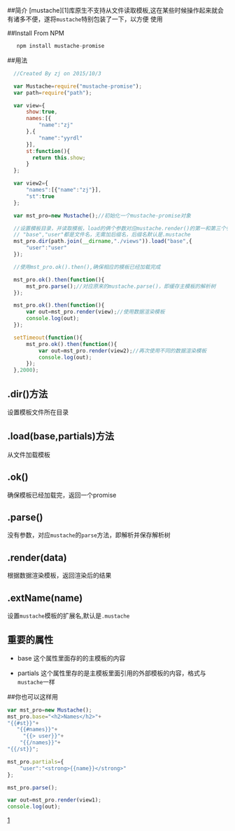 
##简介
[mustache][1]库原生不支持从文件读取模板,这在某些时候操作起来就会有诸多不便，遂将`mustache`特别包装了一下，以方便
使用

##Install From NPM
```javascript
   npm install mustache-promise
```
##用法
```javascript
  //Created By zj on 2015/10/3

  var Mustache=require("mustache-promise");
  var path=require("path");

  var view={
      show:true,
      names:[{
          "name":"zj"
      },{
          "name":"yyrdl"
      }],
      st:function(){
        return this.show;
      }
  };

  var view2={
      "names":[{"name":"zj"}],
      "st":true
  };

  var mst_pro=new Mustache();//初始化一个mustache-promise对象

  //设置模板目录，并读取模板，load的俩个参数对应mustache.render()的第一和第三个参数
  // "base","user"都是文件名，无需加后缀名，后缀名默认是.mustache
  mst_pro.dir(path.join(__dirname,"./views")).load("base",{
      "user":"user"
  });

  //使用mst_pro.ok().then(),确保相应的模板已经加载完成

  mst_pro.ok().then(function(){
      mst_pro.parse();//对应原来的mustache.parse()，即缓存主模板的解析树
  });

  mst_pro.ok().then(function(){
      var out=mst_pro.render(view);//使用数据渲染模板
      console.log(out);
  });

  setTimeout(function(){
      mst_pro.ok().then(function(){
          var out=mst_pro.render(view2);//再次使用不同的数据渲染模板
          console.log(out);
      });
  },2000);

```
## .dir()方法
设置模板文件所在目录

## .load(base,partials)方法
从文件加载模板

## .ok()
确保模板已经加载完，返回一个promise

## .parse()
没有参数，对应`mustache`的`parse`方法，即解析并保存解析树

## .render(data)
根据数据渲染模板，返回渲染后的结果

## .extName(name)
设置`mustache`模板的扩展名,默认是`.mustache`

## 重要的属性
* base
这个属性里面存的的主模板的内容

* partials
这个属性里存的是主模板里面引用的外部模板的内容，格式与`mustache`一样

##你也可以这样用

```javascript
var mst_pro=new Mustache();
mst_pro.base="<h2>Names</h2>"+
"{{#st}}"+
   "{{#names}}"+
     "{{> user}}"+
    "{{/names}}"+
"{{/st}}";

mst_pro.partials={
    "user":"<strong>{{name}}</strong>"
};

mst_pro.parse();

var out=mst_pro.render(view1);
console.log(out);
```


[1](https://github.com/janl/mustache.js)



